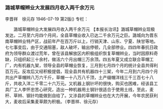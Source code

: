 ### 潞城草帽辫业大发展四月收入两千余万元
李晋祥　徐元存
1946-07-19
第2版()
专栏：

　　潞城草帽辫业大发展四月收入两千余万元
    【本报长治讯】潞城草帽辫业现极发达，二月至六月四个月间，全县草帽业收入已达二千余万元之巨。潞城向为晋东南草帽辫业特产区，战前年产在百万斤以上，行销天津、山东、宁夏、陕甘等地。七七事变后，由于交通阻塞，敌人破坏，输出停顿，几全部停业。四四年春抗日政府为领导群众渡过荒年，曾在该县解放区内积极组织恢复草帽辫业，当时因原料奇缺，只组织起三十余村，做活六个月出帽三万余顶。四五年夏又成立联合草帽工厂，内有机器九架，领导全县的草帽业恢复，三月到七月四个月的统计全县共得利百万元。反攻后又经积极提倡，现全县共有机器四十三架，今年二月到六月四个月共出产草帽辫八万六千斤，草帽一十八万八千顶，土产缀帽洋线三千三百七十八斤，共收入洋二千零二十六万元。又机器上钢针坏的很快，购买也困难，经该县工具厂工人李怀忠苦心研究，造出一种机器用土钢针很适合于使用土线，至此，麦秆、草辫、钢针均能做到自给了。又涉县的草帽辫业也在大力开展，今年农民获利大，麦收后采集麦草颇为积极。（李晋祥、徐元存）
